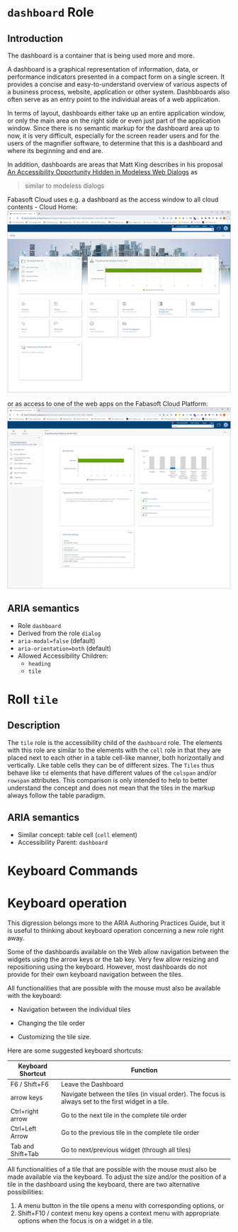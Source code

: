 # `dashboard` Role

## Introduction

The dashboard is a container that is being used more and more.

A dashboard is a graphical representation of information, data, or performance indicators presented in a compact form on a single screen. It provides a concise and easy-to-understand overview of various aspects of a business process, website, application or other system. Dashbboards also often serve as an entry point to the individual areas of a web application.

In terms of layout, dashboards either take up an entire application window, or only the main area on the right side or even just part of the application window. Since there is no semantic markup for the dashboard area up to now, it is very difficult, especially for the screen reader users and for the users of the magnifier software, to determine that this is a dashboard and where its beginning and end are.

In addition, dashboards are areas that Matt King describes in his proposal [An Accessibility Opportunity Hidden in Modeless Web Dialogs]( https://gist.github.com/mcking65/11882ebbe2889964c62ab5a16ab528c3) as
> similar to modeless dialogs

Fabasoft Cloud uses e.g. a dashboard as the access window to all cloud contents - Cloud Home:
![Fabasoft Cloud Home](HomeDashboard.png)

or as access to one of the web apps on the Fabasoft Cloud Platform:
![Cloud Organization Dashboard](CloudOrganizationDashboard.png)

## ARIA semantics

- Role `dashboard`
- Derived from the role `dialog` 
- `aria-modal=false` (default)
- `aria-orientation=both` (default)
- Allowed Accessibility Children:
   - `heading`
   - `tile`

# Roll `tile`

## Description

The `tile` role is the accessibility child of the `dashboard` role. The elements with this role are similar to the elements with the `cell` role in that they are placed next to each other in a table cell-like manner, both horizontally and vertically. Like table cells they can be of different sizes. The `Tiles` thus behave like `td` elements that have different values of the `colspan` and/or `rowspan` attributes. This comparison is only intended to help to better understand the concept and does not mean that the tiles in the markup always follow the table paradigm.

## ARIA semantics
- Similar concept: table cell (`cell` element)
- Accessibility Parent: `dashboard`

# Keyboard Commands

# Keyboard operation

This digression belongs more to the ARIA Authoring Practices Guide, but it is useful to thinking about keyboard operation concerning a new role right away.

Some of the dashboards available on the Web allow navigation between the widgets using the arrow keys or the tab key. Very few allow resizing and repositioning using the keyboard. However, most dashboards do not provide for their own keyboard navigation between the tiles.

All functionalities that are possible with the mouse must also be available with the keyboard:

- Navigation between the individual tiles

- Changing the tile order

- Customizing the tile size.

Here are some suggested keyboard shortcuts:

| Keyboard Shortcut | Function |
|------------------|--------------------|
| F6 / Shift+F6 | Leave the Dashboard |
| arrow keys | Navigate between the tiles (in visual order). The focus is always set to the first widget in a tile. |
| Ctrl+right arrow | Go to the next tile in the complete tile order |
| Ctrl+Left Arrow | Go to the previous tile in the complete tile order |
| Tab and Shift+Tab | Go to next/previous widget (through all tiles) |

All functionalities of a tile that are possible with the mouse must also be made available via the keyboard. To adjust the size and/or the position of a tile in the dashboard using the keyboard, there are two alternative possibilities:

1. A menu button in the tile opens a menu with corresponding options, or
2. Shift+F10 / context menu key opens a context menu with appropriate options when the focus is on a widget in a tile.